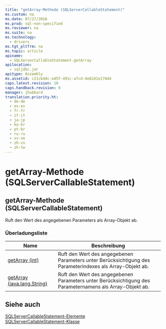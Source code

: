 ```yaml
---
title: "getArray-Methode (SQLServerCallableStatement)"
ms.custom: na
ms.date: 07/27/2016
ms.prod: sql-non-specified
ms.reviewer: na
ms.suite: na
ms.technology: 
  - drivers
ms.tgt_pltfrm: na
ms.topic: article
apiname: 
  - SQLServerCallableStatement.getArray
apilocation: 
  - sqljdbc.jar
apitype: Assembly
ms.assetid: c21cb48c-a45f-491c-a7cd-4e82d1e178d4
caps.latest.revision: 10
caps.handback.revision: 9
manager: jhubbard
translation.priority.ht: 
  - de-de
  - es-es
  - fr-fr
  - it-it
  - ja-jp
  - ko-kr
  - pt-br
  - ru-ru
  - sv-se
  - zh-cn
  - zh-tw
---
```

# getArray-Methode (SQLServerCallableStatement)
    
## getArray\-Methode \(SQLServerCallableStatement\)  
 Ruft den Wert des angegebenen Parameters als Array\-Objekt ab.  
  
### Überladungsliste  
  
|Name|Beschreibung|  
|----------|------------------|  
|[getArray \(int\)](../content/getArray-Method--int-.md)|Ruft den Wert des angegebenen Parameters unter Berücksichtigung des Parameterindexes als Array\-Objekt ab.|  
|[getArray \(java.lang.String\)](../content/getArray-Method--java.lang.String-.md)|Ruft den Wert des angegebenen Parameters unter Berücksichtigung des Parameternamens als Array\-Objekt ab.|  
  
## Siehe auch  
 [SQLServerCallableStatement-Elemente](../content/SQLServerCallableStatement-Members.md)   
 [SQLServerCallableStatement-Klasse](../content/SQLServerCallableStatement-Class.md)  
  
  